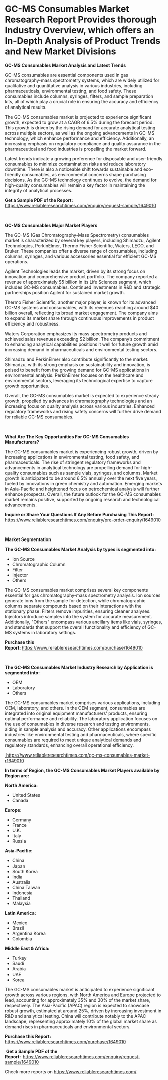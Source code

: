 <p><h1>GC-MS Consumables Market Research Report Provides thorough Industry Overview, which offers an In-Depth Analysis of Product Trends and New Market Divisions</h1></p><p><strong>GC-MS Consumables Market Analysis and Latest Trends</strong></p>
<p><p>GC-MS consumables are essential components used in gas chromatography-mass spectrometry systems, which are widely utilized for qualitative and quantitative analysis in various industries, including pharmaceuticals, environmental testing, and food safety. These consumables include columns, syringes, filters, and sample preparation kits, all of which play a crucial role in ensuring the accuracy and efficiency of analytical results.</p><p>The GC-MS consumables market is projected to experience significant growth, expected to grow at a CAGR of 6.5% during the forecast period. This growth is driven by the rising demand for accurate analytical testing across multiple sectors, as well as the ongoing advancements in GC-MS technology, which enhance performance and efficiency. Additionally, an increasing emphasis on regulatory compliance and quality assurance in the pharmaceutical and food industries is propelling the market forward.</p><p>Latest trends indicate a growing preference for disposable and user-friendly consumables to minimize contamination risks and reduce laboratory downtime. There is also a noticeable shift towards sustainable and eco-friendly consumables, as environmental concerns shape purchasing decisions. As the GC-MS technology continues to evolve, the demand for high-quality consumables will remain a key factor in maintaining the integrity of analytical processes.</p></p>
<p><strong>Get a Sample PDF of the Report:&nbsp;</strong> <a href="https://www.reliableresearchtimes.com/enquiry/request-sample/1649010?utm_campaign=2207&utm_medium=2&utm_source=Github&utm_content=ia&utm_term=26032025&utm_id=gc-ms-consumables">https://www.reliableresearchtimes.com/enquiry/request-sample/1649010</a></p>
<p>&nbsp;</p>
<p><strong>GC-MS Consumables Major Market Players</strong></p>
<p><p>The GC-MS (Gas Chromatography-Mass Spectrometry) consumables market is characterized by several key players, including Shimadzu, Agilent Technologies, PerkinElmer, Thermo Fisher Scientific, Waters, LECO, and Bruker. These companies offer a diverse range of consumables, including columns, syringes, and various accessories essential for efficient GC-MS operations.</p><p>Agilent Technologies leads the market, driven by its strong focus on innovation and comprehensive product portfolio. The company reported a revenue of approximately $5 billion in its Life Sciences segment, which includes GC-MS consumables. Continued investments in R&D and strategic partnerships position Agilent for sustained market growth.</p><p>Thermo Fisher Scientific, another major player, is known for its advanced GC-MS systems and consumables, with its revenues reaching around $40 billion overall, reflecting its broad market engagement. The company aims to expand its market share through continuous improvements in product efficiency and robustness.</p><p>Waters Corporation emphasizes its mass spectrometry products and achieved sales revenues exceeding $2 billion. The company’s commitment to enhancing analytical capabilities positions it well for future growth amid increasing demand in pharmaceuticals and environmental testing sectors.</p><p>Shimadzu and PerkinElmer also contribute significantly to the market. Shimadzu, with its strong emphasis on sustainability and innovation, is poised to benefit from the growing demand for GC-MS applications in environmental analysis. PerkinElmer focuses on the healthcare and environmental sectors, leveraging its technological expertise to capture growth opportunities.</p><p>Overall, the GC-MS consumables market is expected to experience steady growth, propelled by advances in chromatography technologies and an increasing focus on quality analysis across various industries. Enhanced regulatory frameworks and rising safety concerns will further drive demand for reliable GC-MS consumables.</p></p>
<p>&nbsp;</p>
<p><strong>What Are The Key Opportunities For GC-MS Consumables Manufacturers?</strong></p>
<p><p>The GC-MS consumables market is experiencing robust growth, driven by increasing applications in environmental testing, food safety, and pharmaceuticals. The rise of stringent regulatory frameworks and advancements in analytical technology are propelling demand for high-quality consumables such as sample vials, syringes, and columns. Market growth is anticipated to be around 6.5% annually over the next five years, fueled by innovations in green chemistry and automation. Emerging markets in Asia-Pacific and heightened focus on petrochemical analysis will further enhance prospects. Overall, the future outlook for the GC-MS consumables market remains positive, supported by ongoing research and technological advancements.</p></p>
<p><strong>Inquire or Share Your Questions If Any Before Purchasing This Report:</strong> <a href="https://www.reliableresearchtimes.com/enquiry/pre-order-enquiry/1649010?utm_campaign=2207&utm_medium=2&utm_source=Github&utm_content=ia&utm_term=26032025&utm_id=gc-ms-consumables">https://www.reliableresearchtimes.com/enquiry/pre-order-enquiry/1649010</a></p>
<p>&nbsp;</p>
<p><strong>Market Segmentation</strong></p>
<p><strong>The GC-MS Consumables Market Analysis by types is segmented into:</strong></p>
<p><ul><li>Ion Source</li><li>Chromatographic Column</li><li>Filter</li><li>Injector</li><li>Others</li></ul></p>
<p><p>The GC-MS consumables market comprises several key components essential for gas chromatography-mass spectrometry analysis. Ion sources generate ions from the sample for detection, while chromatographic columns separate compounds based on their interactions with the stationary phase. Filters remove impurities, ensuring cleaner analyses. Injectors introduce samples into the system for accurate measurement. Additionally, "Others" encompass various ancillary items like vials, syringes, and standards that support the overall functionality and efficiency of GC-MS systems in laboratory settings.</p></p>
<p><strong>Purchase this Report:&nbsp;</strong><a href="https://www.reliableresearchtimes.com/purchase/1649010?utm_campaign=2207&utm_medium=2&utm_source=Github&utm_content=ia&utm_term=26032025&utm_id=gc-ms-consumables">https://www.reliableresearchtimes.com/purchase/1649010</a></p>
<p>&nbsp;</p>
<p><strong>The GC-MS Consumables Market Industry Research by Application is segmented into:</strong></p>
<p><ul><li>OEM</li><li>Laboratory</li><li>Others</li></ul></p>
<p><p>The GC-MS consumables market comprises various applications, including OEM, laboratory, and others. In the OEM segment, consumables are integrated into original equipment manufacturers' products, ensuring optimal performance and reliability. The laboratory application focuses on the use of consumables in diverse research and testing environments, aiding in sample analysis and accuracy. Other applications encompass industries like environmental testing and pharmaceuticals, where specific consumables are required to meet unique analytical demands and regulatory standards, enhancing overall operational efficiency.</p></p>
<p><a href="https://www.reliableresearchtimes.com/gc-ms-consumables-market-r1649010?utm_campaign=2207&utm_medium=2&utm_source=Github&utm_content=ia&utm_term=26032025&utm_id=gc-ms-consumables">&nbsp;https://www.reliableresearchtimes.com/gc-ms-consumables-market-r1649010</a></p>
<p><strong>In terms of Region, the GC-MS Consumables Market Players available by Region are:</strong></p>
<p>
    <p> <strong> North America: </strong>
        <ul>
            <li>United States</li>
            <li>Canada</li>
        </ul>
        </p> 
    <p> <strong> Europe: </strong>
        <ul>
            <li>Germany</li>
            <li>France</li>
            <li>U.K.</li>
            <li>Italy</li>
            <li>Russia</li>
        </ul>
        </p> 
    <p> <strong> Asia-Pacific: </strong>
        <ul>
            <li>China</li>
            <li>Japan</li>
            <li>South Korea</li>
            <li>India</li>
            <li>Australia</li>
            <li>China Taiwan</li>
            <li>Indonesia</li>
            <li>Thailand</li>
            <li>Malaysia</li>
        </ul>
        </p> 
    <p> <strong> Latin America: </strong>
        <ul>
            <li>Mexico</li>
            <li>Brazil</li>
            <li>Argentina Korea</li>
            <li>Colombia</li>
        </ul>
        </p> 
    <p> <strong> Middle East & Africa: </strong>
        <ul>
            <li>Turkey</li>
            <li>Saudi</li>
            <li>Arabia</li>
            <li>UAE</li>
            <li>Korea</li>
        </ul>
    </p>
    </p>
<p><p>The GC-MS consumables market is anticipated to experience significant growth across various regions, with North America and Europe projected to lead, accounting for approximately 35% and 30% of the market share, respectively. The Asia-Pacific (APAC) region is expected to showcase robust growth, estimated at around 25%, driven by increasing investment in R&D and analytical testing. China will contribute notably to the APAC landscape, representing approximately 10% of the global market share as demand rises in pharmaceuticals and environmental sectors.</p></p>
<p><strong>Purchase this Report: </strong><a href="https://www.reliableresearchtimes.com/purchase/1649010?utm_campaign=2207&utm_medium=2&utm_source=Github&utm_content=ia&utm_term=26032025&utm_id=gc-ms-consumables">https://www.reliableresearchtimes.com/purchase/1649010</a></p>
<p>&nbsp;<strong>Get a Sample PDF of the Report:&nbsp;&nbsp;</strong><a href="https://www.reliableresearchtimes.com/enquiry/request-sample/1649010?utm_campaign=2207&utm_medium=2&utm_source=Github&utm_content=ia&utm_term=26032025&utm_id=gc-ms-consumables">https://www.reliableresearchtimes.com/enquiry/request-sample/1649010</a></p>
<p><strong></strong></p>
<p>Check more reports on <a href="https://www.reliableresearchtimes.com/?utm_campaign=2207&utm_medium=2&utm_source=Github&utm_content=ia&utm_term=26032025&utm_id=gc-ms-consumables">https://www.reliableresearchtimes.com/</a></p>